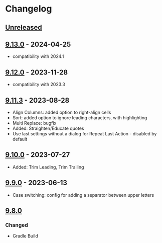 # Changelog

## [Unreleased]

## [9.13.0] - 2024-04-25
- compatibility with 2024.1

## [9.12.0] - 2023-11-28
- compatibility with 2023.3

## [9.11.3] - 2023-08-28
- Align Columns: added option to right-align cells
- Sort: added option to ignore leading characters, with highlighting
- Multi Replace: bugfix
- Added: Straighten/Educate quotes
- Use last settings without a dialog for Repeat Last Action - disabled by default

## [9.10.0] - 2023-07-27
- Added: Trim Leading, Trim Trailing

## [9.9.0] - 2023-06-13
- Case switching: config for adding a separator between upper letters

## [9.8.0]

### Changed
- Gradle Build

[Unreleased]: https://github.com/krasa/StringManipulation/compare/v9.13.0...HEAD

[9.13.0]: https://github.com/krasa/StringManipulation/compare/v9.12.0...v9.13.0
[9.12.0]: https://github.com/krasa/StringManipulation/compare/v9.11.3...v9.12.0
[9.11.3]: https://github.com/krasa/StringManipulation/compare/v9.10.0...v9.11.3
[9.10.0]: https://github.com/krasa/StringManipulation/compare/v9.9.0...v9.10.0
[9.9.0]: https://github.com/krasa/StringManipulation/compare/v9.8.0...v9.9.0
[9.8.0]: https://github.com/krasa/StringManipulation/commits/v9.8.0
